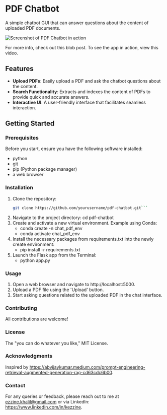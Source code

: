 # PDF Chatbot

A simple chatbot GUI that can answer questions about the content of uploaded PDF documents.

![Screenshot of PDF Chatbot in action](https://example.com/path-to-your-screenshot-image.png)

For more info, check out this blob post. To see the app in action, view this video.

## Features

- **Upload PDFs**: Easily upload a PDF and ask the chatbot questions about the content.
- **Search Functionality**: Extracts and indexes the content of PDFs to provide quick and accurate answers.
- **Interactive UI**: A user-friendly interface that facilitates seamless interaction.

## Getting Started

### Prerequisites

Before you start, ensure you have the following software installed:

- python
- git
- pip (Python package manager)
- a web browser 

### Installation

1. Clone the repository:
   ```bash
   git clone https://github.com/yourusername/pdf-chatbot.git```
2. Navigate to the project directory:
    cd pdf-chatbot
3. Create and activate a new virtual environment. Example using Conda:
    - conda create -n chat_pdf_env
    - conda activate chat_pdf_env
4. Install the necessary packages from requirements.txt into the newly create environment:
    - pip install -r requirements.txt
5. Launch the Flask app from the Terminal:
    - python app.py

### Usage
1. Open a web browser and navigate to http://localhost:5000.
2. Upload a PDF file using the 'Upload' button.
3. Start asking questions related to the uploaded PDF in the chat interface.

### Contributing
All contributions are welcome! 

### License

The "you can do whatever you like," MIT License. 

### Acknowledgments

Inspired by https://abvijaykumar.medium.com/prompt-engineering-retrieval-augmented-generation-rag-cd63cdc6b00.

### Contact
For any queries or feedback, please reach out to me at ezzine.khalil@gmail.com or via LinkedIn: https://www.linkedin.com/in/kezzine. 

